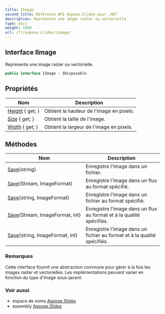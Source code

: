 ```yaml
---
title: IImage
second_title: Référence API Aspose.Slides pour .NET
description: Représente une image raster ou vectorielle.
type: docs
weight: 5950
url: /fr/aspose.slides/iimage/
---
```


## Interface IImage

Représente une image raster ou vectorielle.

```csharp
public interface IImage : IDisposable
```

## Propriétés

| Nom | Description |
| --- | --- |
| [Height](../../aspose.slides/iimage/height) { get; } | Obtient la hauteur de l'image en pixels. |
| [Size](../../aspose.slides/iimage/size) { get; } | Obtient la taille de l'image. |
| [Width](../../aspose.slides/iimage/width) { get; } | Obtient la largeur de l'image en pixels. |

## Méthodes

| Nom | Description |
| --- | --- |
| [Save](../../aspose.slides/iimage/save#save_2)(string) | Enregistre l'image dans un fichier. |
| [Save](../../aspose.slides/iimage/save#save)(Stream, ImageFormat) | Enregistre l'image dans un flux au format spécifié. |
| [Save](../../aspose.slides/iimage/save#save_3)(string, ImageFormat) | Enregistre l'image dans un fichier au format spécifié. |
| [Save](../../aspose.slides/iimage/save#save_1)(Stream, ImageFormat, int) | Enregistre l'image dans un flux au format et à la qualité spécifiés. |
| [Save](../../aspose.slides/iimage/save#save_4)(string, ImageFormat, int) | Enregistre l'image dans un fichier au format et à la qualité spécifiés. |

### Remarques

Cette interface fournit une abstraction commune pour gérer à la fois les images raster et vectorielles. Les implémentations peuvent varier en fonction du type d'image sous-jacent.

### Voir aussi

* espace de noms [Aspose.Slides](../../aspose.slides)
* assembly [Aspose.Slides](../../)

<!-- NE PAS ÉDITER : généré par xmldocmd pour Aspose.Slides.dll -->